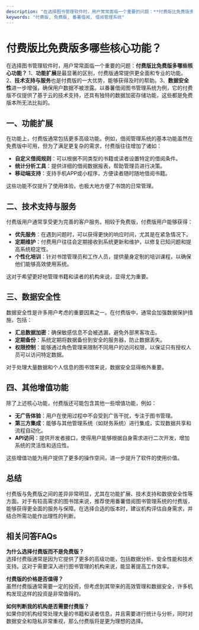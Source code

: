 ```yaml
---
description: "在选择图书管理软件时，用户常常面临一个重要的问题：**付费版比免费版多哪些核心功能？** 1、**功能扩展**是最显著的区别，付费版通常提供更全面和专业的功能。2、**技术支持与服务**也是付费版的一大优势，能够获得及时的帮助。3、**数据安全性**进一步增强，确保用户数据不被泄露。以番薯借阅图书管理系统为例，它的付费版不仅提供了基于云的技术支持，还具有独特的数据加密存储功能，这些都是免费版本所无法比拟的。"
keywords: "付费版, 免费版, 番薯借阅, 借阅管理系统"
---
```

# 付费版比免费版多哪些核心功能？

在选择图书管理软件时，用户常常面临一个重要的问题：**付费版比免费版多哪些核心功能？** 1、**功能扩展**是最显著的区别，付费版通常提供更全面和专业的功能。2、**技术支持与服务**也是付费版的一大优势，能够获得及时的帮助。3、**数据安全性**进一步增强，确保用户数据不被泄露。以番薯借阅图书管理系统为例，它的付费版不仅提供了基于云的技术支持，还具有独特的数据加密存储功能，这些都是免费版本所无法比拟的。

## **一、功能扩展**

在功能上，付费版通常包括更多高级功能。例如，借阅管理系统的基本功能虽然在免费版中可用，但为了满足更复杂的需求，付费版往往增加了诸如：

- **自定义借阅规则**：可以根据不同类型的书籍或读者设置特定的借阅条件。
- **统计分析工具**：提供详细的借阅数据报表，帮助管理员进行决策。
- **移动端支持**：支持手机APP或小程序，方便读者随时随地借阅书籍。
  
这些功能不仅提升了使用体验，也极大地方便了书馆的日常管理。

## **二、技术支持与服务**

付费版用户通常享受更为完善的客户服务。相较于免费版，付费版用户能够获得：

- **优先服务**：在遇到问题时，可以获得更快的响应时间，尤其是在紧急情况下。
- **定期维护**：付费用户往往会定期接收到系统更新和维护，以修复已知问题和提高系统稳定性。
- **个性化培训**：针对书馆管理员和工作人员，提供量身定制的培训课程，以确保他们能够高效使用系统。

这对于希望更好地管理书籍和读者的机构来说，显得尤为重要。

## **三、数据安全性**

数据安全性是许多用户考虑的重要因素之一。在付费版中，通常会加强数据保护措施，包括：

- **汇总数据加密**：确保敏感信息不会被透漏，避免外部黑客攻击。
- **定期备份**：系统定期将数据备份到安全的服务器，防止数据丢失。
- **权限控制**：能够通过角色管理来限制不同用户的访问权限，以保证只有授权人员可以访问特定数据。

对于处理大量数据和个人信息的图书馆来说，数据安全显得格外重要。

## **四、其他增值功能**

除了上述核心功能，付费版还可能包含其他一些增值功能，例如：

- **无广告体验**：用户在使用过程中不会受到广告干扰，专注于图书管理。
- **第三方集成**：能够与其他管理系统（如财务系统）进行集成，实现数据共享和流程自动化。
- **API访问**：提供开发者接口，使得用户能够根据自身需求进行二次开发，增加系统的灵活性和适应性。

这些增值功能为用户提供了更多的操作空间，进一步提升了软件的使用价值。

## **总结**

付费版与免费版之间的差异非常明显，尤其在功能扩展、技术支持和数据安全性等方面。对于有较高需求的图书馆来说，推荐使用番薯借阅图书管理系统的付费版，能够获得更全面的服务与保障。在选择合适的版本时，建议机构评估自身需求，并结合所需功能作出理性的判断。

## 相关问答FAQs

**为什么选择付费版而不是免费版？**  
选择付费版通常是因为它提供了更多的高级功能，包括数据分析、安全性能和技术支持。这对于需要深入进行图书管理的机构来说，能显著提高工作效率。

**付费版的价格是否值得？**  
虽然付费版通常需要一定的投资，但考虑到其带来的高效管理和数据安全，许多机构发现这样的投资是非常值得的。

**如何判断我的机构是否需要付费版？**  
如果你的机构经常处理大量的书籍和读者信息，并且需要进行统计与分析，同时对数据安全和隐私非常重视，那么付费版将是更为理想的选择。
